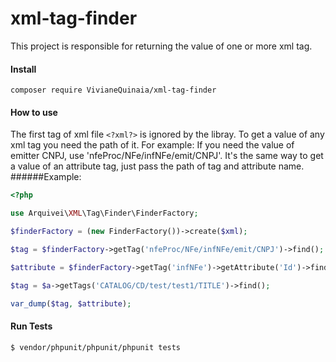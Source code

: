 # xml-tag-finder
 This project is responsible for returning the value of one or more xml tag.

#### Install

```
composer require VivianeQuinaia/xml-tag-finder
```

#### How to use

The first tag of xml file `<?xml?>` is ignored by the libray.
To get a value of any xml tag you need the path of it. 
For example:
If you need the value of emitter CNPJ, use 'nfeProc/NFe/infNFe/emit/CNPJ'.
It's the same way to get a value of an attribute tag, just pass the path of tag and attribute name.
######Example:
```php
<?php

use Arquivei\XML\Tag\Finder\FinderFactory;

$finderFactory = (new FinderFactory())->create($xml);

$tag = $finderFactory->getTag('nfeProc/NFe/infNFe/emit/CNPJ')->find();

$attribute = $finderFactory->getTag('infNFe')->getAttribute('Id')->find();

$tag = $a->getTags('CATALOG/CD/test/test1/TITLE')->find();

var_dump($tag, $attribute);
```

#### Run Tests
```
$ vendor/phpunit/phpunit/phpunit tests
```
